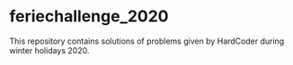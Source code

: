 # feriechallenge_2020

This repository contains solutions of problems given by HardCoder during winter holidays 2020.
